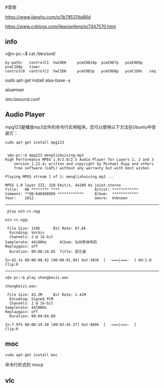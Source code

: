 #音频


https://www.jianshu.com/p/1b79537da86d

https://www.cnblogs.com/jikexianfeng/p/7447570.html


## info

v@v-pc:~$ cat /dev/snd/
	
	by-path/   controlC1  hwC0D0     pcmC0D10p  pcmC0D7p   pcmC0D9p   pcmC1D0p   timer
	controlC0  controlC2  hwC1D0     pcmC0D3p   pcmC0D8p   pcmC1D0c   seq

sudo apt-get install alsa-base -y


alsamixer



/etc/asound.conf


## Audio Player


mpg123是播放mp3文件的命令行实用程序。您可以使用以下方法在Ubuntu中安装它：
	
	sudo apt-get install mpg123
	
	
	 v@v-pc:~$ mpg123 menglishuixing.mp3
	High Performance MPEG 1.0/2.0/2.5 Audio Player for Layers 1, 2 and 3
		version 1.22.4; written and copyright by Michael Hipp and others
		free software (LGPL) without any warranty but with best wishes

	Playing MPEG stream 1 of 1: menglishuixing.mp3 ...

	MPEG 1.0 layer III, 320 kbit/s, 44100 Hz joint-stereo
	Title:   08 ******** ****                Artist: ************
	Comment: **QQ:648488989 ************     Album:  ************
	Year:    2012                            Genre:  Unknown

---------------------------




	 play win-cc.ogg

	win-cc.ogg:

	 File Size: 119k      Bit Rate: 87.6k
	  Encoding: Vorbis
	  Channels: 2 @ 16-bit
	Samplerate: 44100Hz      Album: 仙剑奇侠传四
	Replaygain: off
	  Duration: 00:00:10.85  Title: 昆仑道

	In:82.1% 00:00:08.92 [00:00:01.94] Out:393k  [  -===|===-  ] Hd:1.0 Clip:0
	
	
------------------


	v@v-pc:~$ play shangbeizi.wav

	shangbeizi.wav:

	 File Size: 43.2M     Bit Rate: 1.41M
	  Encoding: Signed PCM
	  Channels: 2 @ 16-bit
	Samplerate: 44100Hz
	Replaygain: off
	  Duration: 00:04:04.88

	In:7.97% 00:00:19.50 [00:03:45.37] Out:860k  [  -===|===-  ]        Clip:0


## moc

	sudo apt-get install moc

命令行形式的 mocp

## vlc


